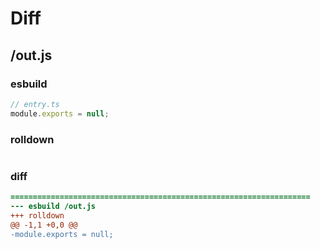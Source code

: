 # Diff
## /out.js
### esbuild
```js
// entry.ts
module.exports = null;
```
### rolldown
```js

```
### diff
```diff
===================================================================
--- esbuild	/out.js
+++ rolldown	
@@ -1,1 +0,0 @@
-module.exports = null;

```